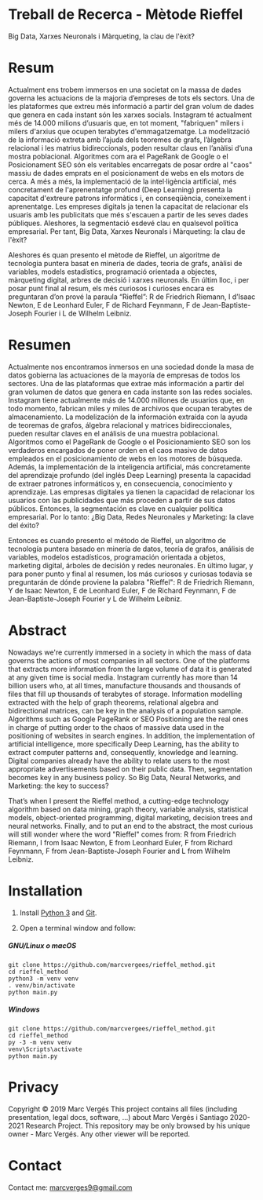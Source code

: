 # Treball de Recerca - Mètode Rieffel
Big Data, Xarxes Neuronals i Màrqueting, la clau de l'èxit?
# Resum
Actualment ens trobem immersos en una societat on la massa de dades governa les actuacions de la majoria d’empreses de tots els sectors. Una de les plataformes que extreu més informació a partir del gran volum de dades que genera en cada instant són les xarxes socials. Instagram té actualment més de 14.000 milions d’usuaris que, en tot moment, "fabriquen" milers i milers d'arxius que ocupen terabytes d'emmagatzematge. La modelització de la informació extreta amb l’ajuda dels teoremes de grafs, l’àlgebra relacional i les matrius bidireccionals, poden resultar claus en l’anàlisi d’una mostra poblacional. Algoritmes com ara el PageRank de Google o el Posicionament SEO són els veritables encarregats de posar ordre al "caos" massiu de dades  emprats en el posicionament de webs en els motors de cerca. A més a més, la implementació de la intel·ligència artificial, més concretament de l'aprenentatge profund (Deep Learning) presenta la capacitat d'extreure patrons informàtics i, en conseqüència, coneixement i aprenentatge. Les empreses digitals ja tenen la capacitat de relacionar els usuaris amb les publicitats que més s'escauen a partir de les seves dades públiques. Aleshores, la segmentació esdevé clau en qualsevol política empresarial. Per tant, Big Data, Xarxes Neuronals i Màrqueting: la clau de l'èxit?

Aleshores és quan presento el mètode de Rieffel, un algoritme de tecnologia puntera basat en mineria de dades, teoria de grafs, anàlisi de variables, models estadístics, programació orientada a objectes, màrqueting digital, arbres de decisió i xarxes neuronals. En últim lloc, i per posar punt final al resum, els més curiosos i curioses encara es preguntaran d’on prové la paraula “Rieffel”: R de Friedrich Riemann, I d’Isaac Newton, E de Leonhard Euler, F de Richard Feynmann, F de Jean-Baptiste-Joseph Fourier i L de Wilhelm Leibniz.
# Resumen
Actualmente nos encontramos inmersos en una sociedad donde la masa de datos gobierna las actuaciones de la mayoría de empresas de todos los sectores. Una de las plataformas que extrae más información a partir del gran volumen de datos que genera en cada instante son las redes sociales. Instagram tiene actualmente más de 14.000 millones de usuarios que, en todo momento, fabrican miles y miles de archivos que ocupan terabytes de almacenamiento. La modelización de la información extraída con la ayuda de teoremas de grafos, álgebra relacional y matrices bidireccionales, pueden resultar claves en el análisis de una muestra poblacional. Algoritmos como el PageRank de Google o el Posicionamiento SEO son los verdaderos encargados de poner orden en el caos masivo de datos empleados en el posicionamiento de webs en los motores de búsqueda. Además, la implementación de la inteligencia artificial, más concretamente del aprendizaje profundo (del inglés Deep Learning) presenta la capacidad de extraer patrones informáticos y, en consecuencia, conocimiento y aprendizaje. Las empresas digitales ya tienen la capacidad de relacionar los usuarios con las publicidades que más proceden a partir de sus datos públicos. Entonces, la segmentación es clave en cualquier política empresarial. Por lo tanto: ¿Big Data, Redes Neuronales y Marketing: la clave del éxito?

Entonces es cuando presento el método de Rieffel, un algoritmo de tecnología puntera basado en minería de datos, teoría de grafos, análisis de variables, modelos estadísticos, programación orientada a objetos, marketing digital, árboles de decisión y redes neuronales. En último lugar, y para poner punto y final al resumen, los más curiosos y curiosas todavía se preguntarán de dónde proviene la palabra "Rieffel": R de Friedrich Riemann, Y de Isaac Newton, E de Leonhard Euler, F de Richard Feynmann, F de Jean-Baptiste-Joseph Fourier y L de Wilhelm Leibniz.
# Abstract
Nowadays we're currently immersed in a society in which the mass of data governs the actions of most companies in all sectors. One of the platforms that extracts more information from the large volume of data it is generated at any given time is social media. Instagram currently has more than 14 billion users who, at all times, manufacture thousands and thousands of files that fill up thousands of terabytes of storage. Information modelling extracted with the help of graph theorems, relational algebra and bidirectional matrices, can be key in the analysis of a population sample. Algorithms such as Google PageRank or SEO Positioning are the real ones in charge of putting order to the chaos of massive data used in the positioning of websites in search engines. In addition, the implementation of artificial intelligence, more specifically Deep Learning, has the ability to extract computer patterns and, consequently, knowledge and learning. Digital companies already have the ability to relate users to the most appropriate advertisements based on their public data. Then, segmentation becomes key in any business policy. So Big Data, Neural Networks, and Marketing: the key to success?

That’s when I present the Rieffel method, a cutting-edge technology algorithm based on data mining, graph theory, variable analysis, statistical models, object-oriented programming, digital marketing, decision trees and neural networks. Finally, and to put an end to the abstract, the most curious will still wonder where the word "Rieffel" comes from: R from Friedrich Riemann, I from Isaac Newton, E from Leonhard Euler, F from Richard Feynmann, F from Jean-Baptiste-Joseph Fourier and L from Wilhelm Leibniz.
# Installation
1. Install [Python 3](https://www.python.org/downloads/) and
[Git](https://git-scm.com/download/).

2. Open a terminal window and follow:

##### GNU/Linux o macOS
    git clone https://github.com/marcvergees/rieffel_method.git
    cd rieffel_method
    python3 -m venv venv
    . venv/bin/activate
    python main.py
    
##### Windows
    git clone https://github.com/marcvergees/rieffel_method.git
    cd rieffel_method
    py -3 -m venv venv
    venv\Scripts\activate
    python main.py

# Privacy
Copyright © 2019 Marc Vergés
This project contains all files (including presentation, legal docs, software, ...) about Marc Vergés i Santiago 2020-2021 Research Project. This repository may be only browsed by his unique owner - Marc Vergés. Any other viewer will be reported.
# Contact
Contact me: marcverges9@gmail.com
